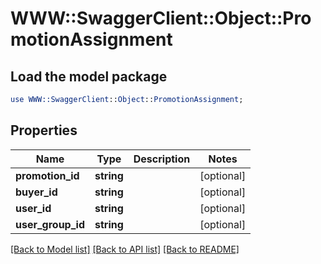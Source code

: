 # WWW::SwaggerClient::Object::PromotionAssignment

## Load the model package
```perl
use WWW::SwaggerClient::Object::PromotionAssignment;
```

## Properties
Name | Type | Description | Notes
------------ | ------------- | ------------- | -------------
**promotion_id** | **string** |  | [optional] 
**buyer_id** | **string** |  | [optional] 
**user_id** | **string** |  | [optional] 
**user_group_id** | **string** |  | [optional] 

[[Back to Model list]](../README.md#documentation-for-models) [[Back to API list]](../README.md#documentation-for-api-endpoints) [[Back to README]](../README.md)


